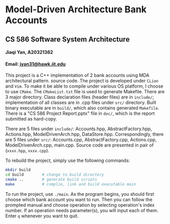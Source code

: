 # Model-Driven Architecture Bank Accounts
## CS 586 Software System Architecture
#### Jiaqi Yan, A20321362 
#### Email: jyan31@hawk.iit.edu

This project is a C++ implementation of 2 bank accounts using MDA architectural pattern. source code. The project is developed under `CLion` and `Vim`. To make it be able to compile under various OS platform, I choose to use `CMake`. The `CMakeList.txt` file is used to generate Makefile. There are 3 major directory. Class declaration files (header files) are in `include/`; implementation of all classes are in .cpp files under `src/` directory. Built binary executable are in `build/`, which also contains generated `Makefile`. There is a "CS 586 Project Report.pptx" file in `doc/`, which is the report submitted as hard-copy.

There are 5 files under `include/`: Accounts.hpp, AbstractFactory.hpp, Actions.hpp, ModelDrivenArch.hpp, DataStore.hpp. Correspondingly, there are 5 files under `src/`: Accounts.cpp, AbstractFactory.cpp, Actions.cpp, ModelDrivenArch.cpp, main.cpp. Source code are presented in pair of (`xxxx.hpp`, `xxxx.cpp`).

To rebuild the project, simply use the following commands:

```bash
mkdir build		
cd build		# change to build directory
cmake ..		# generate build scripts
make 			# complie, link and build executable main
```

To run the project, use `./main`. As the program begins, you should first choose which bank account you want to run. Then you can follow the prompted manual and choose operation by selecting operation's index number. If an operation needs parameter(s), you will input each of them. Enter `q` whenever you want to quit.
